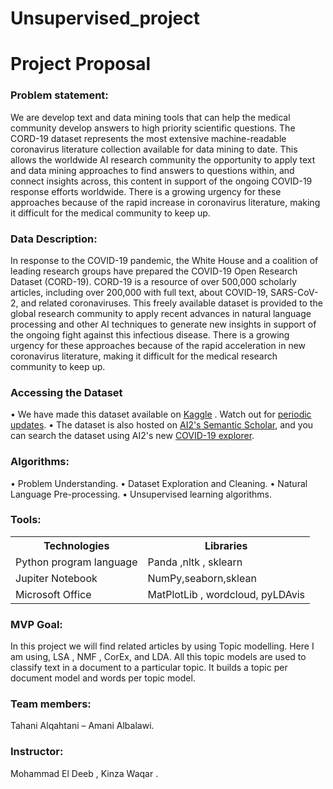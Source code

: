 
# Unsupervised_project

# Project Proposal


### Problem statement:
 We are develop text and data mining tools that can help the medical community develop answers to high priority scientific questions. The CORD-19 dataset represents the most extensive machine-readable coronavirus literature collection available for data mining to date. This allows the worldwide AI research community the opportunity to apply text and data mining approaches to find answers to questions within, and connect insights across, this content in support of the ongoing COVID-19 response efforts worldwide. There is a growing urgency for these approaches because of the rapid increase in coronavirus literature, making it difficult for the medical community to keep up.


### Data Description:
In response to the COVID-19 pandemic, the White House and a coalition of leading research groups have prepared the COVID-19 Open Research Dataset (CORD-19). CORD-19 is a resource of over 500,000 scholarly articles, including over 200,000 with full text, about COVID-19, SARS-CoV-2, and related coronaviruses. This freely available dataset is provided to the global research community to apply recent advances in natural language processing and other AI techniques to generate new insights in support of the ongoing fight against this infectious disease. There is a growing urgency for these approaches because of the rapid acceleration in new coronavirus literature, making it difficult for the medical research community to keep up.


### Accessing the Dataset
• We have made this dataset available on <a href="https://www.kaggle.com/godfatherfigure/healthcare-dataset-stroke-data" title="Go https://www.kaggle.com/allen-institute-for-ai/CORD-19-research-challenge">Kaggle</a> . Watch out for <a href="https://www.kaggle.com/allen-institute-for-ai/CORD-19-research-challenge/discussion/137474">periodic updates</a>.
• The dataset is also hosted on <a rel="noreferrer nofollow" href="https://pages.semanticscholar.org/coronavirus-research">AI2's Semantic Scholar</a>, and you can search the dataset using AI2's new <a rel="noreferrer nofollow" href="https://cord-19.apps.allenai.org/">COVID-19 explorer</a>.


### Algorithms:
• Problem Understanding.
• Dataset Exploration and Cleaning.
• Natural Language Pre-processing.
• Unsupervised learning algorithms.


### Tools:
<table>
  <tr>
    <th>Technologies </th>
    <th>Libraries </th>
  </tr>
  <tr>
    <td>Python program language</td>	
    <td>Panda ,nltk , sklearn</td>
  </tr>
  <tr>
    <td>Jupiter Notebook</td>
    <td>NumPy,seaborn,sklean</td>
  </tr>
  <tr>
    <td>Microsoft Office</td>
    <td>MatPlotLib , wordcloud, pyLDAvis</td>
  </tr>
</table>	

### MVP Goal:
In this project we will find related articles by using Topic modelling. Here I am using, LSA , NMF , CorEx, and LDA. All this topic models are used to classify text in a document to a particular topic. It builds a topic per document model and words per topic model.


### Team members:
Tahani Alqahtani – Amani Albalawi.


### Instructor:
Mohammad El Deeb , Kinza Waqar .

